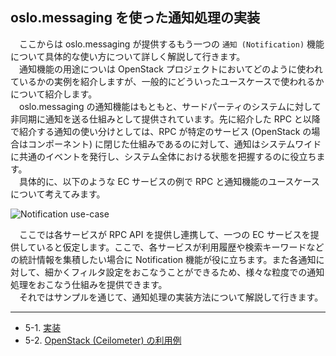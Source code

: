 ## oslo.messaging を使った通知処理の実装
　ここからは oslo.messaging が提供するもう一つの `通知 (Notification)` 機能について具体的な使い方について詳しく解説して行きます。  
　通知機能の用途についは OpenStack プロジェクトにおいてどのように使われているかの実例を紹介しますが、一般的にどういったユースケースで使われるかについて紹介します。  
　oslo.messaging の通知機能はもともと、サードパーティのシステムに対して非同期に通知を送る仕組みとして提供されています。先に紹介した RPC と以降で紹介する通知の使い分けとしては、RPC が特定のサービス (OpenStack の場合はコンポーネント) に閉じた仕組みであるのに対して、通知はシステムワイドに共通のイベントを発行し、システム全体における状態を把握するのに役立ちます。  
　具体的に、以下のような EC サービスの例で RPC と通知機能のユースケースについて考えてみます。  

![Notification use-case](https://github.com/userlocalhost2000/draft-oslo.messaging/blob/master/img/notification-usecase.png?raw=true)

　ここでは各サービスが RPC API を提供し連携して、一つの EC サービスを提供していると仮定します。ここで、各サービスが利用履歴や検索キーワードなどの統計情報を集積したい場合に Notification 機能が役に立ちます。また各通知に対して、細かくフィルタ設定をおこなうことができるため、様々な粒度での通知処理をおこなう仕組みを提供できます。  
　それではサンプルを通じて、通知処理の実装方法について解説して行きます。  

---

* 5-1. [実装](https://github.com/userlocalhost2000/draft-oslo.messaging/tree/master/chapter5/chapter5-1)
* 5-2. [OpenStack (Ceilometer) の利用例](https://github.com/userlocalhost2000/draft-oslo.messaging/tree/master/chapter5/chapter5-2)
